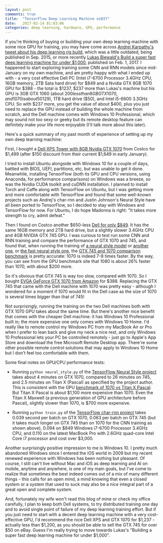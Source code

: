 ```yaml
---
layout: post
comments: true
title:  "TensorFlow Deep Learning Machine ezDIY"
date:   2017-02-14 01:03:06
categories: deep learning, hardware, GPU, performance
---
```


If you're thinking of buying or building your own deep learning machine with some nice GPU for training, you may have come across [Andrej Karpathy's tweet about his deep learning rig build](https://twitter.com/karpathy/status/648256662554341377?lang=en), which was a little outdated, being published in Sep. 2015, or more recently [Lukas Biewald's Build a super fast deep learning machine for under $1,000](https://www.oreilly.com/learning/build-a-super-fast-deep-learning-machine-for-under-1000), published on Feb. 1, 2017. I happened to start exploring training some CNN and RNN models since mid-January on my own machine, and am pretty happy with what I ended up with - a very cost effective Dell PC (Intel i7-6700 Processor 3.4GHz CPU, 16GB memory, 2TB Sata hard drive) for $849 and a Nvidia GTX 8GB 1070 GPU for $388 - the total is $1237, $237 more than Lukas's machine but his GPU is 3GB GTX 1060 (about $200 less than 8GB GTX 1070, and 1070 is about 50% faster than 1060), 8GB memory ($129), 1TB hard drive ($50), and Intel i5-6600 3.3GHz CPU. So with $237 more, you get the value of about $400, plus you just need to replace the GPU instead of building the whole machine from scratch, and the Dell machine comes with Windows 10 Professional, which may sound not too sexy or geeky but its remote desktop feature can definitely make your life more enjoyable (I'll talk more about this later).

Here's a quick summary of my past month of experience of setting up my own deep learning machine:

First, I bought a [Dell XPS Tower with 8GB Nvidia GTX 1070](https://www.costco.com/Dell-XPS-Tower-Special-Edition---Intel-Core-i7---8GB-NVIDIA-Graphics.product.100307806.html) from Costco for $1,499 (after $150 discount from their current $1,649 in early January).

I tried to install Ubuntu alongside with Windows 10 for a couple of days, battled with BIOS, UEFI, partitions, etc, but was unable to get it done. Meanwhile, installing TensorFlow (both its GPU and CPU versions, using Anaconda, for performance comparisons) on Windows was a breeze, so was the Nvidia CUDA toolkit and cuDNN installation. I planned to install Torch and Caffe along with TensorFlow on Ubuntu, but I was getting more and more comfortable with TensorFlow and found that some well-known projects such as Andrej's char-rnn and Justin Johnson's Neural Style have all been ported to TensorFlow, so I decided to stay with Windows and TensorFlow for now. For Ubuntu, I do hope Madonna is right: "It takes more strength to cry, admit defeat."

Then I found on Costco another $650-less [Dell for only $849](https://www.costco.com/Dell-XPS-8900-Desktop---Intel-Core-i7---4GB-NVIDIA-Graphics.product.100293015.html). It has the same 16GB memory and 2TB hard drive, but a slightly slower 3.4GHz CPU and 4GB NVIDIA GTX 745 GPU. I was curious to test run some CNN and RNN training and compare the performance of GTX 1070 and 745, and found that, when running the training of [a neural style model](https://github.com/anishathalye/neural-style) or [another one](https://github.com/log0/neural-style-painting), or [the fast neural style one](https://github.com/lengstrom/fast-style-transfer), the [GTX 745 and 1070 comparison benchmark](http://gpu.userbenchmark.com/Compare/Nvidia-GTX-745-OEM-vs-Nvidia-GTX-1070/2638vs3609) is pretty accurate: 1070 is indeed 7-8 times faster. By the way, you can see from the GPU benchmark site that 1080 is about 26% faster than 1070, with about $200 more.

So it's obvious that GTX 745 is way too slow, compared with 1070. So I bought [EVGA GeForce GTX 1070 from Amazon](https://www.amazon.com/gp/product/B01GX5YWAO/ref=oh_aui_detailpage_o00_s00?ie=UTF8&psc=1) for $388. Replacing the GTX 745 that came with the Dell machine with 1070 was pretty easy - although I wondered for a moment if 1070 would fit in the Dell case as the size of 1070 is several times bigger than that of 745!

Not surprisingly, running the training on the two Dell machines both with GTX 1070 GPU takes about the same time. But there's another nice benefit that comes with the cheaper Dell machine: it has Windows 10 Professional built in; the more expensive one only comes with Windows 10 Home. I'd really like to remote control my Windows PC from my MacBook Air or Pro when I prefer to lean back and give my neck a nice rest, and only Windows 10 Professional lets your PC be controlled remotely - just go to Apple's App Store and download the free Microsoft Remote Desktop app. There're some other possible remote control solutions that may apply to Windows 10 Home but I don't feel too comfortable with them.

Some final notes on GPU/CPU performance tests:

* Running `python neural_style.py` of the [TensorFlow Neural Style project](https://github.com/anishathalye/neural-style) takes about 4 minutes on GTX 1070, compared to 26 minutes on 745, and 2.5 minutes on Titan X (Pascal) as specified by the project author. This is consistent with the GPU [benchmark of 1070 vs Titan X Pascal](http://gpu.userbenchmark.com/Compare/Nvidia-Titan-X-Pascal-vs-Nvidia-GTX-1070/m158352vs3609). But Titan X Pascal is about $1,100 more expensive than 1070. Even the Titan X Maxwell (a previous generation of GPU architecture before Pascal), slightly slower than 1070, is $700 more expensive.

* Running `python train.py` of the [TensorFlow char-rnn project](https://github.com/sherjilozair/char-rnn-tensorflow) takes 0.039 second per batch on GTX 1070, 0.063 per batch on GTX 745 (but it takes much longer on GTX 745 than on 1070 for the CNN training as shown above), 0.094 on $849 Windows i7-6700 Processor 3.4GHz CPU, and 0.110 on the latest MacBook Pro with 2.6GHz quad-core Intel Core i7 processor and cost over $3,000.

Another surprisingly positive impression to me is Windows 10. I pretty much abandoned Windows since I entered the iOS world in 2009 but my recent renewed experience with Windows has been nothing but pleasant. Of course, I still can't live without Mac and iOS as deep learning and AI on mobile, anytime and anywhere, is one of my main goals, but I've come to realize that sometimes the best indeed comes out of a mix of many different things - this calls for an open mind, a mind knowing that even a closed system or a system that used to suck may also be a nice integral part of a great open and complete system.

And, fortunately my wife won't read this blog of mine or check my office carefully, I plan to keep both Dell systems, to try distributed training one day and to avoid single point of failure of my deep learning training effort. But if you just need to start with a decent deep learning machine with a very cost-effective GPU, I'd recommend the nice Dell XPS and GTX 1070 for $1,237 - actually less than $1,200, as you should be able to sell the GTX 745 for over $50 on eBay. Guess I'm really trying to move towards Lukas's "Building a super fast deep learning machine for under $1,000".
